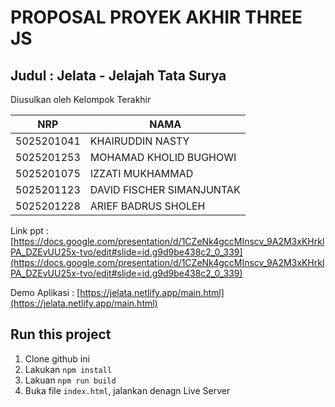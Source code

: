 # PROPOSAL PROYEK AKHIR THREE JS

## Judul : Jelata - Jelajah Tata Surya

Diusulkan oleh Kelompok Terakhir

| NRP        | NAMA                      |
| ---------- | ------------------------- |
| 5025201041 | KHAIRUDDIN NASTY          |
| 5025201253 | MOHAMAD KHOLID BUGHOWI    |
| 5025201075 | IZZATI MUKHAMMAD          |
| 5025201123 | DAVID FISCHER SIMANJUNTAK |
| 5025201228 | ARIEF BADRUS SHOLEH       |

Link ppt : [https://docs.google.com/presentation/d/1CZeNk4gccMInscv_9A2M3xKHrklPA_DZEvUU25x-tvo/edit#slide=id.g9d9be438c2_0_339](https://docs.google.com/presentation/d/1CZeNk4gccMInscv_9A2M3xKHrklPA_DZEvUU25x-tvo/edit#slide=id.g9d9be438c2_0_339)

Demo Aplikasi : [https://jelata.netlify.app/main.html](https://jelata.netlify.app/main.html)

## Run this project

1. Clone github ini
2. Lakukan `npm install`
3. Lakuan `npm run build`
4. Buka file `index.html`, jalankan denagn Live Server
